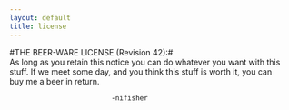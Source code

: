 ```yaml
---
layout: default
title: license
---
```

#THE BEER-WARE LICENSE (Revision 42):#   
As long as you retain this notice you can do whatever you want with this  
stuff. If we meet some day, and you think this stuff is worth it, you can  
buy me a beer in return.   
  
                             -nifisher
